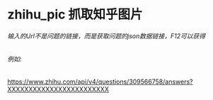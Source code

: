 # zhihu_pic 抓取知乎图片
###### 输入的Url不是问题的链接，而是获取问题的json数据链接，F12可以获得
###### 例如:
https://www.zhihu.com/api/v4/questions/309566758/answers?XXXXXXXXXXXXXXXXXXXXXXXX
